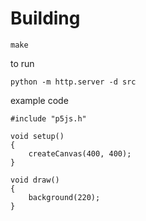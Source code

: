 # Building

```
make
```

to run
```
python -m http.server -d src 
```

example code
```
#include "p5js.h"

void setup() 
{
	createCanvas(400, 400);
}

void draw()
{
	background(220);
}
```
